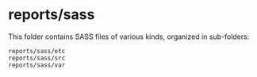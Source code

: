 # reports/sass

This folder contains SASS files of various kinds, organized in sub-folders:

    reports/sass/etc
    reports/sass/src
    reports/sass/var
